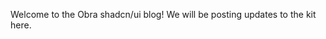 <script context="module" lang="ts">
    import type { BlogFrontmatter } from '$lib/blog/types';

    export const metadata: BlogFrontmatter = {
        title: 'Hello world',
        date: '2025-06-26',
        author: 'Johan Ronsse'
    }
</script>

Welcome to the Obra shadcn/ui blog! We will be posting updates to the kit here.
